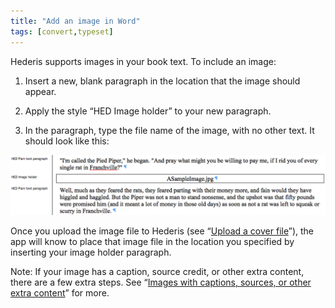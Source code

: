 ```yaml
---
title: "Add an image in Word"
tags: [convert,typeset]
---
```

 
<html><body><section data-type="chapter" class="hsecchapter" data-hederis-type="hsecchapter" id="add-an-image" data-pi-attrs="id: add-an-image; data-tags: convert,typeset;" role="doc-chapter" data-tags="convert,typeset" data-author-name=" " data-book-title=" " title="Add an image in Word"><p class="hblkp" data-hederis-type="hblkp" id="pLZ5ka5JO">Hederis supports images in your book text. To include an image:</p><ol class="hwprnumlist" data-hederis-type="hwprnumlist" id="pbAYT8dji"><li class="hblkoli" data-hederis-type="hblkoli" id="liPHuv5VYV"><p class="hblkoli" data-hederis-type="hblklip" id="pZ1Tup9eD">Insert a new, blank paragraph in the location that the image should appear.</p></li><li class="hblkoli" data-hederis-type="hblkoli" id="liQCp3XSUf"><p class="hblkoli" data-hederis-type="hblklip" id="pFuOJ21p7">Apply the style &#8220;HED Image holder&#8221; to your new paragraph.</p></li><li class="hblkoli" data-hederis-type="hblkoli" id="lido9QNrX9"><p class="hblkoli" data-hederis-type="hblklip" id="pLyfnTf1W">In the paragraph, type the file name of the image, with no other text. It should look like this:</p></li></ol><img data-hederis-type="hblkimg" class="hblkimg" id="pKaIGiUBm" src="/images/image_1.png" data-img-src="/images/image_1.png"/><p class="hblkp" data-hederis-type="hblkp" id="pv4pF6WKH">Once you upload the image file to Hederis (see &#8220;<a href="{% link _docs/upload-a-cover.md %}" data-hederis-type="hspana" id="pLe4rjJwt"><span class="Hyperlink" data-hederis-type="hspnspan" id="pG0KqPEus">Upload a cover file</span></a>&#8221;), the app will know to place that image file in the location you specified by inserting your image holder paragraph.</p><p class="hblkp" data-hederis-type="hblkp" id="pyusUSp59">Note: If your image has a caption, source credit, or other extra content, there are a few extra steps. See &#8220;<a href="{% link _docs/images-with-captions-etc.md %}" data-hederis-type="hspana" id="pDAZJW9l9"><span class="Hyperlink" data-hederis-type="hspnspan" id="pu3U6jmZf">Images with captions, sources, or other extra content</span></a>&#8221; for more.</p></section></body></html>
